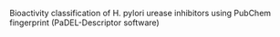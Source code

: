 Bioactivity classification of H. pylori urease inhibitors using PubChem fingerprint (PaDEL-Descriptor software)
